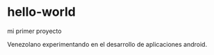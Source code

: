 # hello-world
mi primer proyecto

Venezolano experimentando en el desarrollo de aplicaciones android.
